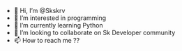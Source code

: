 - 👋 Hi, I’m @Skskrv
- 👀 I’m interested in programming
- 🌱 I’m currently learning Python
- 💞️ I’m looking to collaborate on Sk Developer community
- 📫 How to reach me ??

<!---
Skskrv/Skskrv is a ✨ special ✨ repository because its `README.md` (this file) appears on your GitHub profile.
You can click the Preview link to take a look at your changes.
--->
